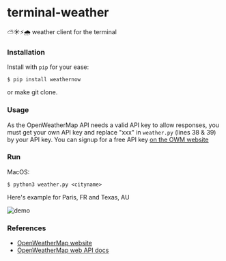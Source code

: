 # terminal-weather
 ⛅☀️⚡🌧 weather client for the terminal

### Installation

Install with `pip` for your ease:

```shell
$ pip install weathernow
```

or make git clone.

### Usage

As the OpenWeatherMap API needs a valid API key to allow responses, you must get your own API key and replace "xxx" in `weather.py` (lines 38 & 39) by your API key.
You can signup for a free API key [on the OWM website](https://home.openweathermap.org/users/sign_up)

### Run

MacOS:

```shell
$ python3 weather.py <cityname>
```

Here's example for Paris, FR and Texas, AU


![demo](https://github.com/akinariobi/terminal-weather/img/term.png)

### References
* [OpenWeatherMap website](http://openweathermap.org/)
* [OpenWeatherMap web API docs](http://openweathermap.org/api)
